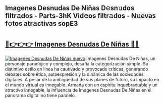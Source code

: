 ## Imagenes Desnudas De Niñas D𝚎sn𝚞dos filtr𝚊dos - Parts-3hK Vid𝚎os filtr𝚊dos - N𝚞evas f𝚘tos atr𝚊ctivas sopE3

# <h2><a href="http://mb8qz2.tromn.icu/?c=Imagenes+Desnudas+De+Ni%c3%b1as">🔗👉👉👉 Imagenes Desnudas De Niñas 🔗🔗</a></h2>

[![Imagenes Desnudas De Niñas nuevo](https://i.imgur.com/pEAQMta.gif)](http://mb8qz2.tromn.icu/?c=Imagenes+Desnudas+De+Ni%c3%b1as)
Imagenes Desnudas De Niñas, un personaje paradójico y complejo, desafía la categorización simple. Su distintivo estilo en línea ha cautivado y provocado críticas, generando debates sobre ética, autoexpresión y la dinámica de las sociedades digitales. A pesar de la ambigüedad de sus planes de futuro, su impacto en el mundo virtual es innegable. Armada con un espíritu inquebrantable y un atractivo innegable, la influencia de Imagenes Desnudas De Niñas en el panorama digital no tiene paralelo.
